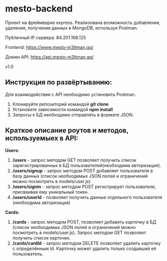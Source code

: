 # mesto-backend

Проект на фреймворке express. Реализована возможность добавления, удаления, получения данных в MongoDB, используя Postman.

Публичный IP сервера: 84.201.168.125

Frontend: https://www.mesto-m3ltman.gq/

Домен API: https://api.mesto-m3ltman.gq/

v1.0

## Инструкция по развёртыванию:

Для взаимодействия с API необходимо установить Postman.

1) Клонируйте репозиторий командой **git clone**
2) Установите зависимости командой **npm install**
3) Запросы к БД необходимо отправлять в формате JSON.

## Краткое описание роутов и методов, используемыех в API:

**Users:**

1) **/users** - запрос методом GET позволяет получить список зарегистрированных в БД пользователей(необходима авторизация).
2) **/users/signup** - запрос методом POST добавляет пользователя в базу данных (список необходимых JSON полей и ограничений можно посмотреть в models/user.js)
3) **/users/signin** - запрос методом POST регистрирует пользователя, присваивая ему уникальный токен.
4) **/users/userId** - позволяет получить данные отдельного пользователя (необходима авторизация)

**Cards:**

1) **/cards** - запрос методом POST, позволяет добавить карточку в БД (список необходимых JSON полей и ограничений можно посмотреть в models/user.js). Запрос методом GET позволяет получить список карточек.
2) **/cards/cardId** - запрос методом DELETE позволяет удалить карточку с определённым Id. Карточку может удалить только создавший её пользователь.
